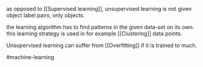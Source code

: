 as opposed to [[Supervised learning]], unsupervised learning is not given object label pairs, only objects.

the learning algorithm has to find patterns in the given data-set on its own.
this learning strategy is used in for example [[Clustering]] data points.

Unsupervised learning can suffer from [[Overfitting]] if it is trained to much.

#machine-learning 